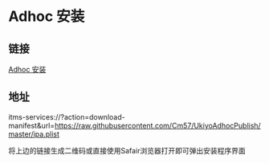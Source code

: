 # Adhoc 安装

## 链接
[Adhoc 安装](itms-services://?action=download-manifest&url=https://raw.githubusercontent.com/Cm57/UkiyoAdhocPublish/master/ipa.plist)
  
## 地址

itms-services://?action=download-manifest&url=https://raw.githubusercontent.com/Cm57/UkiyoAdhocPublish/master/ipa.plist  
  
将上边的链接生成二维码或直接使用Safair浏览器打开即可弹出安装程序界面

